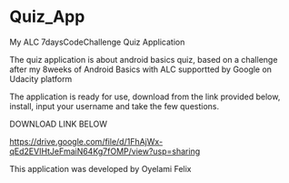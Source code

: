 # Quiz_App
My ALC 7daysCodeChallenge Quiz Application

The quiz application is about android basics quiz, based on a challenge after my 8weeks of Android Basics with ALC supportted by Google on Udacity platform

The application is ready for use, download from the link provided below, install, input your username and take the few questions.

DOWNLOAD LINK BELOW

https://drive.google.com/file/d/1FhAjWx-qEd2EVIHtJeFmaiN64Kg7fOMP/view?usp=sharing

This application was developed by Oyelami Felix 
